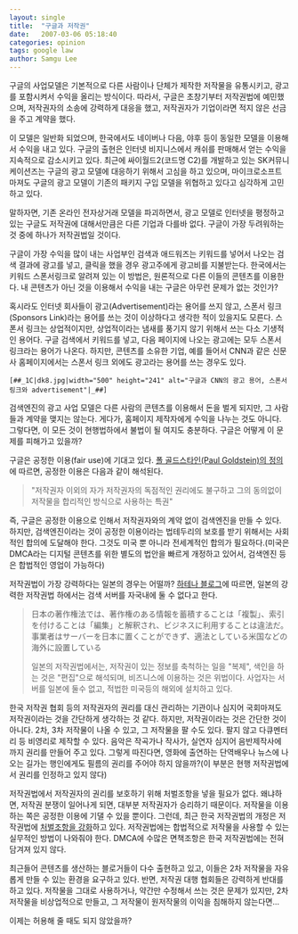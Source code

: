 ```yaml
---
layout: single
title:  "구글과 저작권"
date:   2007-03-06 05:18:40
categories: opinion
tags: google law
author: Samgu Lee
---
```

구글의 사업모델은 기본적으로 다른 사람이나 단체가 제작한 저작물을 유통시키고, 광고를 포함시켜서 수익을 올리는 방식이다. 따라서, 구글은 초창기부터 저작권법에 예민했으며, 저작권자의 소송에 강력하게 대응을 했고, 저작권자가 기업이라면 적지 않은 선금을 주고 계약을 했다.

이 모델은 일반화 되었으며, 한국에서도 네이버나 다음, 야후 등이 동일한 모델을 이용해서 수익을 내고 있다. 구글의 출현은 인터넷 비지니스에서 캐쉬를 판매해서 얻는 수익을 지속적으로 감소시키고 있다. 최근에 싸이월드2(코드명 C2)를 개발하고 있는 SK커뮤니케이션즈는 구글의 광고 모델에 대응하기 위해서 고심을 하고 있으며, 마이크로소프트 마져도 구글의 광고 모델이 기존의 패키지 구입 모델을 위협하고 있다고 심각하게 고민하고 있다.

말하자면, 기존 온라인 전자상거래 모델을 파괴하면서, 광고 모델로 인터넷을 평정하고 있는 구글도 저작권에 대해서만큼은 다른 기업과 다를바 없다. 구글이 가장 두려워하는 것 중에 하나가 저작권법일 것이다.

구글이 가장 수익을 많이 내는 사업부인 검색과 애드워즈는 키워드를 넣어서 나오는 검색 결과에 광고를 넣고, 클릭을 했을 경우 광고주에게 광고비를 지불받는다. 한국에서는 키워드 스폰서링크로 알려져 있는 이 방법은, 원론적으로 다른 이들의 콘텐츠를 이용한다. 내 콘텐츠가 아닌 것을 이용해서 수익을 내는 구글은 아무런 문제가 없는 것인가?

혹시라도 인터넷 회사들이 광고(Advertisement)라는 용어를 쓰지 않고, 스폰서 링크(Sponsors Link)라는 용어를 쓰는 것이 이상하다고 생각한 적이 있을지도 모른다. 스폰서 링크는 상업적이지만, 상업적이라는 냄새를 풍기지 않기 위해서 쓰는 다소 기생적인 용어다. 구글 검색에서 키워드를 넣고, 다음 페이지에 나오는 광고에는 모두 스폰서 링크라는 용어가 나온다. 하지만, 콘텐츠를 소유한 기업, 예를 들어서 CNN과 같은 신문사 홈페이지에서는 스폰서 링크 외에도 광고라는 용어를 쓰는 경우도 있다.

```
[##_1C|dk8.jpg|width="500" height="241" alt="구글과 CNN의 광고 용어, 스폰서 링크와 advertisement"|_##]
```

검색엔진의 광고 사업 모델은 다른 사람의 콘텐츠를 이용해서 돈을 벌게 되지만, 그 사람들과 계약을 맺지는 않는다. 게다가, 홈페이지 제작자에게 수익을 나누는 것도 아니다. 그렇다면, 이 모든 것이 현행법하에서 불법이 될 여지도 충분하다. 구글은 어떻게 이 문제를 피해가고 있을까?

구글은 공정한 이용(fair use)에 기대고 있다. [폴 골드스타인(Paul Goldstein)의 정의](http://ko.wikipedia.org/wiki/%EA%B3%B5%EC%A0%95_%EC%82%AC%EC%9A%A9)에 따르면, 공정한 이용은 다음과 같이 해석된다.

> "저작권자 이외의 자가 저작권자의 독점적인 권리에도 불구하고 그의 동의없이 저작물을 합리적인 방식으로 사용하는 특권"

즉, 구글은 공정한 이용으로 인해서 저작권자와의 계약 없이 검색엔진을 만들 수 있다. 하지만, 검색엔진이라는 것이 공정한 이용이라는 법테두리의 보호를 받기 위해서는 사회적인 합의에 도달해야 한다. 그것도 미국 뿐 아니라 전세계적인 합의가 필요하다.(미국은 DMCA라는 디지털 콘텐츠를 위한 별도의 법안을 빠르게 개정하고 있어서, 검색엔진 등은 합법적인 영업이 가능하다)

저작권법이 가장 강력하다는 일본의 경우는 어떨까? [하테나 블로그](http://www.hatena.co.kr/128)에 따르면, 일본의 강력한 저작권법 하에서는 검색 서버를 자국내에 둘 수 없다고 한다.

> 日本の著作権法では、著作権のある情報を蓄積することは「複製」、索引を付けることは「編集」と解釈され、ビジネスに利用することは違法だ。事業者はサーバーを日本に置くことができず、適法としている米国などの海外に設置している
> 
> 일본의 저작권법에서는, 저작권이 있는 정보를 축척하는 일을 "복제", 색인을 하는 것은 "편집"으로 해석되며, 비즈니스에 이용하는 것은 위법이다. 사업자는 서버를 일본에 둘수 없고, 적법한 미국등의 해외에 설치하고 있다.

한국 저작권 협회 등의 저작권자의 권리를 대신 관리하는 기관이나 심지어 국회마져도 저작권이라는 것을 간단하게 생각하는 것 같다. 하지만, 저작권이라는 것은 간단한 것이 아니다. 2차, 3차 저작물이 나올 수 있고, 그 저작물을 팔 수도 있다. 팔지 않고 다큐멘터리 등 비영리로 제작할 수 있다. 음악은 작곡가나 작사가, 실연자 심지어 음반제작사에 까지 권리를 만들어 주고 있다. 그렇게 따진다면, 영화에 출연하는 단역배우나 뉴스에 나오는 길가는 행인에게도 필름의 권리를 주어야 하지 않을까?(이 부분은 현행 저작권법에서 권리를 인정하고 있지 않다)

저작권법에서 저작권자의 권리를 보호하기 위해 처벌조항을 넣을 필요가 없다. 왜냐하면, 저작권 분쟁이 일어나게 되면, 대부분 저작권자가 승리하기 때문이다. 저작물을 이용하는 쪽은 공정한 이용에 기댈 수 있을 뿐이다. 그런데, 최근 한국 저작권법의 개정은 저작권법에 [처벌조항을 강화](http://www.nirvanana.com/156)하고 있다. 저작권법에는 합법적으로 저작물을 사용할 수 있는 실무적인 방법이 나와줘야 한다. DMCA에 수많은 면책조항은 한국 저작권법에는 전혀 담겨져 있지 않다.

최근들어 콘텐츠를 생산하는 블로거들이 다수 출현하고 있고, 이들은 2차 저작물을 자유롭게 만들 수 있는 환경을 요구하고 있다. 반면, 저작권 대행 협회들은 강력하게 반대를 하고 있다. 저작물을 그대로 사용하거나, 약간만 수정해서 쓰는 것은 문제가 있지만, 2차 저작물을 비상업적으로 만들고, 그 저작물이 원저작물의 이익을 침해하지 않는다면...

이제는 허용해 줄 때도 되지 않았을까?
